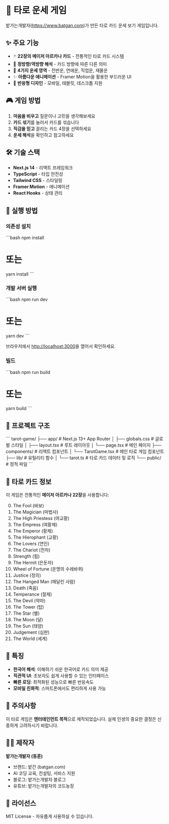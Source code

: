 # 🔮 타로 운세 게임

밭가는개발자(https://www.batgan.com)가 만든 타로 카드 운세 보기 게임입니다.

## ✨ 주요 기능

- 🃏 **22장의 메이저 아르카나 카드** - 전통적인 타로 카드 시스템
- 🔄 **정방향/역방향 해석** - 카드 방향에 따른 다른 의미
- 🎯 **4가지 운세 영역** - 전반운, 연애운, 직업운, 재물운
- ✨ **아름다운 애니메이션** - Framer Motion을 활용한 부드러운 UI
- 📱 **반응형 디자인** - 모바일, 태블릿, 데스크톱 지원

## 🎮 게임 방법

1. **마음을 비우고** 질문이나 고민을 생각해보세요
2. **카드 섞기**를 눌러서 카드를 섞습니다
3. **직감을 믿고** 끌리는 카드 4장을 선택하세요
4. **운세 해석**을 확인하고 참고하세요

## 🛠️ 기술 스택

- **Next.js 14** - 리액트 프레임워크
- **TypeScript** - 타입 안전성
- **Tailwind CSS** - 스타일링
- **Framer Motion** - 애니메이션
- **React Hooks** - 상태 관리

## 🚀 실행 방법

### 의존성 설치
\`\`\`bash
npm install
# 또는
yarn install
\`\`\`

### 개발 서버 실행
\`\`\`bash
npm run dev
# 또는
yarn dev
\`\`\`

브라우저에서 [http://localhost:3000](http://localhost:3000)을 열어서 확인하세요.

### 빌드
\`\`\`bash
npm run build
# 또는
yarn build
\`\`\`

## 📁 프로젝트 구조

\`\`\`
tarot-game/
├── app/                    # Next.js 13+ App Router
│   ├── globals.css        # 글로벌 스타일
│   ├── layout.tsx         # 루트 레이아웃
│   └── page.tsx           # 메인 페이지
├── components/            # 리액트 컴포넌트
│   └── TarotGame.tsx     # 메인 타로 게임 컴포넌트
├── lib/                  # 유틸리티 함수
│   └── tarot.ts          # 타로 카드 데이터 및 로직
└── public/               # 정적 파일
\`\`\`

## 🎴 타로 카드 정보

이 게임은 전통적인 **메이저 아르카나 22장**을 사용합니다:

0. The Fool (바보)
1. The Magician (마법사)
2. The High Priestess (여교황)
3. The Empress (여황제)
4. The Emperor (황제)
5. The Hierophant (교황)
6. The Lovers (연인)
7. The Chariot (전차)
8. Strength (힘)
9. The Hermit (은둔자)
10. Wheel of Fortune (운명의 수레바퀴)
11. Justice (정의)
12. The Hanged Man (매달린 사람)
13. Death (죽음)
14. Temperance (절제)
15. The Devil (악마)
16. The Tower (탑)
17. The Star (별)
18. The Moon (달)
19. The Sun (태양)
20. Judgement (심판)
21. The World (세계)

## 🌟 특징

- **한국어 해석**: 이해하기 쉬운 한국어로 카드 의미 제공
- **직관적 UI**: 초보자도 쉽게 사용할 수 있는 인터페이스
- **빠른 로딩**: 최적화된 성능으로 빠른 반응속도
- **모바일 친화적**: 스마트폰에서도 편리하게 사용 가능

## 📝 주의사항

이 타로 게임은 **엔터테인먼트 목적**으로 제작되었습니다. 
실제 인생의 중요한 결정은 신중하게 고려하시기 바랍니다.

## 👨‍💻 제작자

**밭가는개발자 (동훈)**
- 브랜드: 밭간 (batgan.com)
- AI 코딩 교육, 컨설팅, 서비스 지원
- 블로그: 밭가는개발자 블로그
- 유튜브: 밭가는개발자의 코드농장

## 📄 라이선스

MIT License - 자유롭게 사용하실 수 있습니다.
